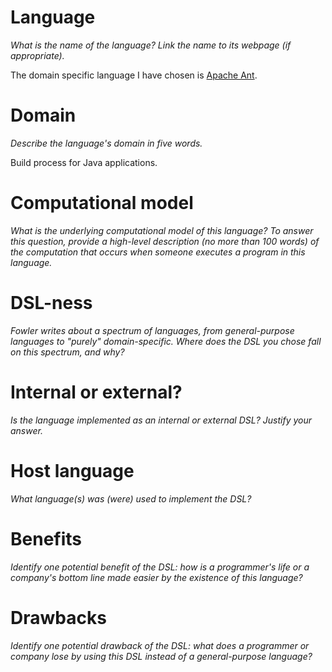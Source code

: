# Language
_What is the name of the language? Link the name to its webpage 
(if appropriate)._

The domain specific language I have chosen is [Apache Ant](http://ant.apache.org/).

# Domain
_Describe the language's domain in five words._

Build process for Java applications.

# Computational model
_What is the underlying computational model of this language? To answer this 
question, provide a high-level description (no more than 100 words) of the 
computation that occurs when someone executes a program in this language._



# DSL-ness
_Fowler writes about a spectrum of languages, from general-purpose languages to 
"purely" domain-specific. Where does the DSL you chose fall on this spectrum, 
and why?_ 


# Internal or external?
_Is the language implemented as an internal or external DSL? 
Justify your answer._


# Host language
_What language(s) was (were) used to implement the DSL?_


# Benefits
_Identify one potential benefit of the DSL: how is a programmer's life or a 
company's bottom line made easier by the existence of this language?_


# Drawbacks
_Identify one potential drawback of the DSL: what does a programmer or company 
lose by using this DSL instead of a general-purpose language?_
